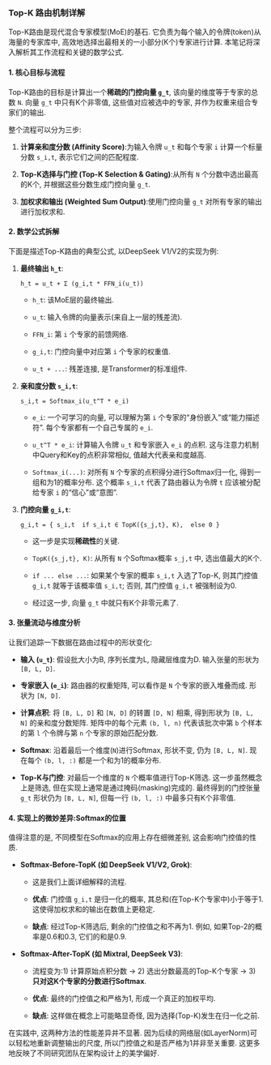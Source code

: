 ### Top-K 路由机制详解



Top-K路由是现代混合专家模型(MoE)的基石. 它负责为每个输入的令牌(token)从海量的专家库中, 高效地选择出最相关的一小部分(K个)专家进行计算. 本笔记将深入解析其工作流程和关键的数学公式. 



#### 1. 核心目标与流程



Top-K路由的目标是计算出一个**稀疏的门控向量 `g_t`**, 该向量的维度等于专家的总数 `N`. 向量 `g_t` 中只有K个非零值, 这些值对应被选中的专家, 并作为权重来组合专家们的输出. 



整个流程可以分为三步:

1.  **计算亲和度分数 (Affinity Score)**:为输入令牌 `u_t` 和每个专家 `i` 计算一个标量分数 `s_i,t`, 表示它们之间的匹配程度. 

2.  **Top-K选择与门控 (Top-K Selection & Gating)**:从所有 `N` 个分数中选出最高的K个, 并根据这些分数生成门控向量 `g_t`. 

3.  **加权求和输出 (Weighted Sum Output)**:使用门控向量 `g_t` 对所有专家的输出进行加权求和. 



#### 2. 数学公式拆解



下面是描述Top-K路由的典型公式, 以DeepSeek V1/V2的实现为例:



1.  **最终输出 `h_t`**:

    `h_t = u_t + Σ (g_i,t * FFN_i(u_t))`

    - `h_t`: 该MoE层的最终输出. 

    - `u_t`: 输入令牌的向量表示(来自上一层的残差流). 

    - `FFN_i`: 第 `i` 个专家的前馈网络. 

    - `g_i,t`: 门控向量中对应第 `i` 个专家的权重值. 

    - `u_t + ...`: 残差连接, 是Transformer的标准组件. 



2.  **亲和度分数 `s_i,t`**:

    `s_i,t = Softmax_i(u_t^T * e_i)`

    - `e_i`: 一个可学习的向量, 可以理解为第 `i` 个专家的“身份嵌入”或“能力描述符”. 每个专家都有一个自己专属的 `e_i`. 

    - `u_t^T * e_i`: 计算输入令牌 `u_t` 和专家嵌入 `e_i` 的点积. 这与注意力机制中Query和Key的点积非常相似, 值越大代表亲和度越高. 

    - `Softmax_i(...)`: 对所有 `N` 个专家的点积得分进行Softmax归一化, 得到一组和为1的概率分布. 这个概率 `s_i,t` 代表了路由器认为令牌 `t` 应该被分配给专家 `i` 的“信心”或“意图”. 



3.  **门控向量 `g_i,t`**:

    `g_i,t = { s_i,t  if s_i,t ∈ TopK({s_j,t}, K),  else 0 }`

    - 这一步是实现**稀疏性**的关键. 

    - `TopK({s_j,t}, K)`: 从所有 `N` 个Softmax概率 `s_j,t` 中, 选出值最大的K个. 

    - `if ... else ...`: 如果某个专家的概率 `s_i,t` 入选了Top-K, 则其门控值 `g_i,t` 就等于该概率值 `s_i,t`; 否则, 其门控值 `g_i,t` 被强制设为0. 

    - 经过这一步, 向量 `g_t` 中就只有K个非零元素了. 



#### 3. 张量流动与维度分析



让我们追踪一下数据在路由过程中的形状变化:

- **输入 (`u_t`)**: 假设批大小为B, 序列长度为L, 隐藏层维度为D. 输入张量的形状为 `[B, L, D]`. 

- **专家嵌入 (`e_i`)**: 路由器的权重矩阵, 可以看作是 `N` 个专家的嵌入堆叠而成. 形状为 `[N, D]`. 

- **计算点积**: 将 `[B, L, D]` 和 `[N, D]` 的转置 `[D, N]` 相乘, 得到形状为 `[B, L, N]` 的亲和度分数矩阵. 矩阵中的每个元素 `(b, l, n)` 代表该批次中第 `b` 个样本的第 `l` 个令牌与第 `n` 个专家的原始匹配分数. 

- **Softmax**: 沿着最后一个维度(`N`)进行Softmax, 形状不变, 仍为 `[B, L, N]`. 现在每个 `(b, l, :)` 都是一个和为1的概率分布. 

- **Top-K与门控**: 对最后一个维度的 `N` 个概率值进行Top-K筛选. 这一步虽然概念上是筛选, 但在实现上通常是通过掩码(masking)完成的. 最终得到的门控张量 `g_t` 形状仍为 `[B, L, N]`, 但每一行 `(b, l, :)` 中最多只有K个非零值. 



#### 4. 实现上的微妙差异:Softmax的位置



值得注意的是, 不同模型在Softmax的应用上存在细微差别, 这会影响门控值的性质. 



- **Softmax-Before-TopK (如 DeepSeek V1/V2, Grok)**:

  - 这是我们上面详细解释的流程. 

  - **优点**: 门控值 `g_i,t` 是归一化的概率, 其总和(在Top-K个专家中)小于等于1. 这使得加权求和的输出在数值上更稳定. 

  - **缺点**: 经过Top-K筛选后, 剩余的门控值之和不再为1. 例如, 如果Top-2的概率是0.6和0.3, 它们的和是0.9. 



- **Softmax-After-TopK (如 Mixtral, DeepSeek V3)**:

  - 流程变为:1) 计算原始点积分数 -> 2) 选出分数最高的Top-K个专家 -> 3) **只对这K个专家的分数进行Softmax**. 

  - **优点**: 最终的门控值之和严格为1, 形成一个真正的加权平均. 

  - **缺点**: 这样做在概念上可能略显奇怪, 因为选择(Top-K)发生在归一化之前. 



在实践中, 这两种方法的性能差异并不显著. 因为后续的网络层(如LayerNorm)可以轻松地重新调整输出的尺度, 所以门控值之和是否严格为1并非至关重要. 这更多地反映了不同研究团队在架构设计上的美学偏好. 